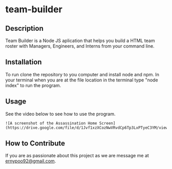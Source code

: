 # team-builder

## Description

Team Builder is a Node JS aplication that helps you build a HTML team roster with Managers, Engineers, and Interns from your command line.

## Installation

To run clone the repository to you computer and install node and npm. In your terminal when you are at the file location in the terminal type "node index" to run the program.

## Usage

See the video below to see how to use the program.

    ![A screenshot of the Assassination Home Screen](https://drive.google.com/file/d/1Jvf1xzXCozNwVRvdCp6Tp3LxPTyeC3YM/view)


## How to Contribute

If you are as passionate about this project as we are message me at ernypoo92@gmail.com.

